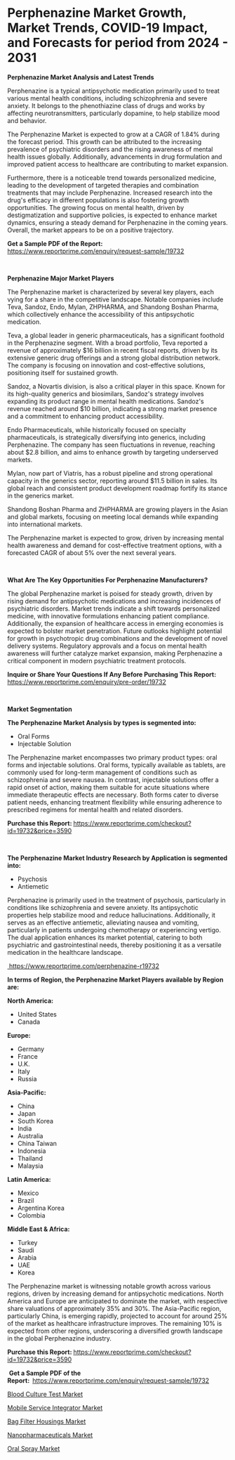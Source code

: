 <p><h1>Perphenazine Market Growth, Market Trends, COVID-19 Impact, and Forecasts for period from 2024 - 2031</h1></p><p><strong>Perphenazine Market Analysis and Latest Trends</strong></p>
<p><p>Perphenazine is a typical antipsychotic medication primarily used to treat various mental health conditions, including schizophrenia and severe anxiety. It belongs to the phenothiazine class of drugs and works by affecting neurotransmitters, particularly dopamine, to help stabilize mood and behavior.</p><p>The Perphenazine Market is expected to grow at a CAGR of 1.84% during the forecast period. This growth can be attributed to the increasing prevalence of psychiatric disorders and the rising awareness of mental health issues globally. Additionally, advancements in drug formulation and improved patient access to healthcare are contributing to market expansion. </p><p>Furthermore, there is a noticeable trend towards personalized medicine, leading to the development of targeted therapies and combination treatments that may include Perphenazine. Increased research into the drug's efficacy in different populations is also fostering growth opportunities. The growing focus on mental health, driven by destigmatization and supportive policies, is expected to enhance market dynamics, ensuring a steady demand for Perphenazine in the coming years. Overall, the market appears to be on a positive trajectory.</p></p>
<p><strong>Get a Sample PDF of the Report:&nbsp;</strong> <a href="https://www.reportprime.com/enquiry/request-sample/19732?utm_campaign=113&utm_medium=2&utm_source=Github&utm_content=ia&utm_term=02122024&utm_id=perphenazine">https://www.reportprime.com/enquiry/request-sample/19732</a></p>
<p>&nbsp;</p>
<p><strong>Perphenazine Major Market Players</strong></p>
<p><p>The Perphenazine market is characterized by several key players, each vying for a share in the competitive landscape. Notable companies include Teva, Sandoz, Endo, Mylan, ZHPHARMA, and Shandong Boshan Pharma, which collectively enhance the accessibility of this antipsychotic medication.</p><p>Teva, a global leader in generic pharmaceuticals, has a significant foothold in the Perphenazine segment. With a broad portfolio, Teva reported a revenue of approximately $16 billion in recent fiscal reports, driven by its extensive generic drug offerings and a strong global distribution network. The company is focusing on innovation and cost-effective solutions, positioning itself for sustained growth.</p><p>Sandoz, a Novartis division, is also a critical player in this space. Known for its high-quality generics and biosimilars, Sandoz's strategy involves expanding its product range in mental health medications. Sandoz's revenue reached around $10 billion, indicating a strong market presence and a commitment to enhancing product accessibility.</p><p>Endo Pharmaceuticals, while historically focused on specialty pharmaceuticals, is strategically diversifying into generics, including Perphenazine. The company has seen fluctuations in revenue, reaching about $2.8 billion, and aims to enhance growth by targeting underserved markets.</p><p>Mylan, now part of Viatris, has a robust pipeline and strong operational capacity in the generics sector, reporting around $11.5 billion in sales. Its global reach and consistent product development roadmap fortify its stance in the generics market.</p><p>Shandong Boshan Pharma and ZHPHARMA are growing players in the Asian and global markets, focusing on meeting local demands while expanding into international markets.</p><p>The Perphenazine market is expected to grow, driven by increasing mental health awareness and demand for cost-effective treatment options, with a forecasted CAGR of about 5% over the next several years.</p></p>
<p>&nbsp;</p>
<p><strong>What Are The Key Opportunities For Perphenazine Manufacturers?</strong></p>
<p><p>The global Perphenazine market is poised for steady growth, driven by rising demand for antipsychotic medications and increasing incidences of psychiatric disorders. Market trends indicate a shift towards personalized medicine, with innovative formulations enhancing patient compliance. Additionally, the expansion of healthcare access in emerging economies is expected to bolster market penetration. Future outlooks highlight potential for growth in psychotropic drug combinations and the development of novel delivery systems. Regulatory approvals and a focus on mental health awareness will further catalyze market expansion, making Perphenazine a critical component in modern psychiatric treatment protocols.</p></p>
<p><strong>Inquire or Share Your Questions If Any Before Purchasing This Report:</strong> <a href="https://www.reportprime.com/enquiry/pre-order/19732?utm_campaign=113&utm_medium=2&utm_source=Github&utm_content=ia&utm_term=02122024&utm_id=perphenazine">https://www.reportprime.com/enquiry/pre-order/19732</a></p>
<p>&nbsp;</p>
<p><strong>Market Segmentation</strong></p>
<p><strong>The Perphenazine Market Analysis by types is segmented into:</strong></p>
<p><ul><li>Oral Forms</li><li>Injectable Solution</li></ul></p>
<p><p>The Perphenazine market encompasses two primary product types: oral forms and injectable solutions. Oral forms, typically available as tablets, are commonly used for long-term management of conditions such as schizophrenia and severe nausea. In contrast, injectable solutions offer a rapid onset of action, making them suitable for acute situations where immediate therapeutic effects are necessary. Both forms cater to diverse patient needs, enhancing treatment flexibility while ensuring adherence to prescribed regimens for mental health and related disorders.</p></p>
<p><strong>Purchase this Report:&nbsp;</strong><a href="https://www.reportprime.com/checkout?id=19732&price=3590&utm_campaign=113&utm_medium=2&utm_source=Github&utm_content=ia&utm_term=02122024&utm_id=perphenazine">https://www.reportprime.com/checkout?id=19732&price=3590</a></p>
<p>&nbsp;</p>
<p><strong>The Perphenazine Market Industry Research by Application is segmented into:</strong></p>
<p><ul><li>Psychosis</li><li>Antiemetic</li></ul></p>
<p><p>Perphenazine is primarily used in the treatment of psychosis, particularly in conditions like schizophrenia and severe anxiety. Its antipsychotic properties help stabilize mood and reduce hallucinations. Additionally, it serves as an effective antiemetic, alleviating nausea and vomiting, particularly in patients undergoing chemotherapy or experiencing vertigo. The dual application enhances its market potential, catering to both psychiatric and gastrointestinal needs, thereby positioning it as a versatile medication in the healthcare landscape.</p></p>
<p><a href="https://www.reportprime.com/perphenazine-r19732?utm_campaign=113&utm_medium=2&utm_source=Github&utm_content=ia&utm_term=02122024&utm_id=perphenazine">&nbsp;https://www.reportprime.com/perphenazine-r19732</a></p>
<p><strong>In terms of Region, the Perphenazine Market Players available by Region are:</strong></p>
<p>
    <p> <strong> North America: </strong>
        <ul>
            <li>United States</li>
            <li>Canada</li>
        </ul>
        </p> 
    <p> <strong> Europe: </strong>
        <ul>
            <li>Germany</li>
            <li>France</li>
            <li>U.K.</li>
            <li>Italy</li>
            <li>Russia</li>
        </ul>
        </p> 
    <p> <strong> Asia-Pacific: </strong>
        <ul>
            <li>China</li>
            <li>Japan</li>
            <li>South Korea</li>
            <li>India</li>
            <li>Australia</li>
            <li>China Taiwan</li>
            <li>Indonesia</li>
            <li>Thailand</li>
            <li>Malaysia</li>
        </ul>
        </p> 
    <p> <strong> Latin America: </strong>
        <ul>
            <li>Mexico</li>
            <li>Brazil</li>
            <li>Argentina Korea</li>
            <li>Colombia</li>
        </ul>
        </p> 
    <p> <strong> Middle East & Africa: </strong>
        <ul>
            <li>Turkey</li>
            <li>Saudi</li>
            <li>Arabia</li>
            <li>UAE</li>
            <li>Korea</li>
        </ul>
    </p>
    </p>
<p><p>The Perphenazine market is witnessing notable growth across various regions, driven by increasing demand for antipsychotic medications. North America and Europe are anticipated to dominate the market, with respective share valuations of approximately 35% and 30%. The Asia-Pacific region, particularly China, is emerging rapidly, projected to account for around 25% of the market as healthcare infrastructure improves. The remaining 10% is expected from other regions, underscoring a diversified growth landscape in the global Perphenazine industry.</p></p>
<p><strong>Purchase this Report: </strong><a href="https://www.reportprime.com/checkout?id=19732&price=3590&utm_campaign=113&utm_medium=2&utm_source=Github&utm_content=ia&utm_term=02122024&utm_id=perphenazine">https://www.reportprime.com/checkout?id=19732&price=3590</a></p>
<p>&nbsp;<strong>Get a Sample PDF of the Report:&nbsp;&nbsp;</strong><a href="https://www.reportprime.com/enquiry/request-sample/19732?utm_campaign=113&utm_medium=2&utm_source=Github&utm_content=ia&utm_term=02122024&utm_id=perphenazine">https://www.reportprime.com/enquiry/request-sample/19732</a></p>
<p><strong></strong></p>
<p><p><a href="https://www.linkedin.com/pulse/consumer-behavior-shifts-blood-culture-test-market-demand-analysis-qc5jc?utm_campaign=113&utm_medium=2&utm_source=Github&utm_content=ia&utm_term=02122024&utm_id=perphenazine">Blood Culture Test Market</a></p><p><a href="https://issuu.com/reportprime-2/docs/mobile-service-integrator-market-size-2030.pptx?utm_campaign=113&utm_medium=2&utm_source=Github&utm_content=ia&utm_term=02122024&utm_id=perphenazine">Mobile Service Integrator Market</a></p><p><a href="https://www.linkedin.com/pulse/comprehensive-bag-filter-housings-market-study-products-services-clbaf?utm_campaign=113&utm_medium=2&utm_source=Github&utm_content=ia&utm_term=02122024&utm_id=perphenazine">Bag Filter Housings Market</a></p><p><a href="https://github.com/BellAuer/Market-Research-Report-List-1/blob/main/nanopharmaceuticals-market.md?utm_campaign=113&utm_medium=2&utm_source=Github&utm_content=ia&utm_term=02122024&utm_id=perphenazine">Nanopharmaceuticals Market</a></p><p><a href="https://github.com/SamiaChowdhury801/Market-Research-Report-List-1/blob/main/oral-spray-market.md?utm_campaign=113&utm_medium=2&utm_source=Github&utm_content=ia&utm_term=02122024&utm_id=perphenazine">Oral Spray Market</a></p></p>